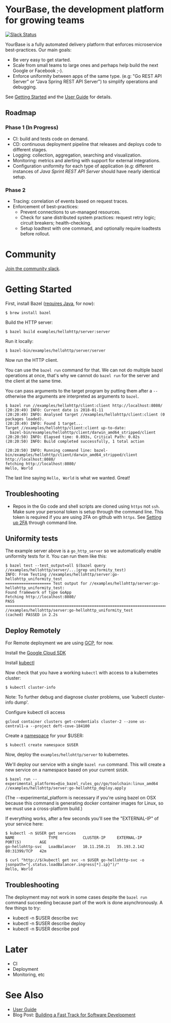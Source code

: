 YourBase, the development platform for growing teams
====================================================

[![Slack Status](http://slack.yourbase.io/badge.svg)](http://slack.yourbase.io)

YourBase is a fully automated delivery platform that enforces microservice best-practices. Our main goals:

-	Be very easy to get started.
-	Scale from small teams to large ones and perhaps help build the next Google or Facebook ;-).
-	Enforce uniformity between apps of the same type. (e.g: "Go REST API Server" or "Java Spring REST API Server") to simplify operations and debugging.

See [Getting Started](#getting-started) and the [User Guide](https://guide.yourbase.io) for details.

Roadmap
-------

### Phase 1 (In Progress)

-	CI: build and tests code on demand.
-	CD: continuous deployment pipeline that releases and deploys code to different stages.
-	Logging: collection, aggregation, searching and visualization.
-	Monitoring: metrics and alerting with support for external integrations.
-	Configuration uniformity for each type of application (e.g: different instances of <i>Java Sprint REST API Server</i> should have nearly identical setup.

### Phase 2

-	Tracing: correlation of events based on request traces.
-	Enforcement of best-practices:
	-	Prevent connections to un-managed resources.
	-	Check for sane distributed system practices: request retry logic; circuit breakers; health-checking.
	-	Setup loadtest with one command, and optionally require loadtests before rollout.

Community
=========

[Join the community slack](http://slack.yourbase.io).

Getting Started
===============

First, install Bazel ([requires Java](https://github.com/yourbase/yourbase/issues/7), for now):

```
$ brew install bazel
```

Build the HTTP server:

```
$ bazel build examples/hellohttp/server:server
```

Run it locally:

```
$ bazel-bin/examples/hellohttp/server/server
```

Now run the HTTP client.

You can use the `bazel run` command for that. We can not do multiple bazel operations at once, that's why we cannot do `bazel run` for the server and the client at the same time.

You can pass arguments to the target program by putting them after a `--` otherwise the arguments are interpreted as arguments to `bazel`.

```
$ bazel run //examples/hellohttp/client:client http://localhost:8080/
(20:20:49) INFO: Current date is 2018-01-11
(20:20:49) INFO: Analysed target //examples/hellohttp/client:client (0 packages loaded).
(20:20:49) INFO: Found 1 target...
Target //examples/hellohttp/client:client up-to-date:
  bazel-bin/examples/hellohttp/client/darwin_amd64_stripped/client
(20:20:50) INFO: Elapsed time: 0.893s, Critical Path: 0.02s
(20:20:50) INFO: Build completed successfully, 1 total action

(20:20:50) INFO: Running command line: bazel-bin/examples/hellohttp/client/darwin_amd64_stripped/client http://localhost:8080/
fetching http://localhost:8080/
Hello, World
```

The last line saying `Hello, World` is what we wanted. Great!

Troubleshooting
---------------

-	Repos in the Go code and shell scripts are cloned using `https` not `ssh`. Make sure your personal token is setup through the command line. This token is required if you are using 2FA on github with `https`. See [Setting up 2FA](https://help.github.com/articles/providing-your-2fa-authentication-code/#through-the-command-line) through command line.

Uniformity tests
----------------

The example server above is a `go_http_server` so we automatically enable uniformity tests for it. You can run them like this:

```
$ bazel test --test_output=all $(bazel query //examples/hellohttp/server/...|grep uniformity_test)
INFO: From Testing //examples/hellohttp/server:go-hellohttp_uniformity_test
==================== Test output for //examples/hellohttp/server:go-hellohttp_uniformity_test:
Found framework of type GoApp
Fetching http://localhost:8080/
PASS
================================================================================
//examples/hellohttp/server:go-hellohttp_uniformity_test        (cached) PASSED in 2.2s

```

Deploy Remotely
---------------

For Remote deployment we are using [GCP](https://cloud.google.com/), for now.

Install the [Google Cloud SDK](https://cloud.google.com/sdk/downloads#interactive)

Install [kubectl](https://kubernetes.io/docs/tasks/tools/install-kubectl/#before-you-begin)

Now check that you have a working `kubectl` with access to a kubernetes cluster:

```
$ kubectl cluster-info
```
Note: To further debug and diagnose cluster problems, use 'kubectl cluster-info dump'.

Configure kubectl cli access

`gcloud container clusters get-credentials cluster-2 --zone us-central1-a --project deft-cove-184100`

Create a [namespace](https://kubernetes.io/docs/tasks/administer-cluster/namespaces/#creating-a-new-namespace) for your $USER:

```
$ kubectl create namespace $USER
```

Now, deploy the `examples/hellohttp/server` to kubernetes. 

We'll deploy our service with a single `bazel run` command.
This will create a new service on a namespace based on your current `$USER`.

```
$ bazel run --experimental_platforms=@io_bazel_rules_go//go/toolchain:linux_amd64  //examples/hellohttp/server:go-hellohttp_deploy.apply
```

(The --experimental_platform is necessary if you're using bazel on OSX because this command is generating docker container images for Linux, so we must use a cross-platform build.)

If everything works, after a few seconds you'll see the "EXTERNAL-IP" of your service here:

```
$ kubectl -n $USER get services
NAME               TYPE           CLUSTER-IP     EXTERNAL-IP       PORT(S)        AGE
go-hellohttp-svc   LoadBalancer   10.11.250.21   35.193.2.142      80:31399/TCP   42m
```

```
$ curl "http://$(kubectl get svc -n $USER go-hellohttp-svc -o jsonpath="{.status.loadBalancer.ingress[*].ip}")/"
Hello, World
```

Troubleshooting
--------

The deployment may not work in some cases despite the `bazel run` command succeeding because part of the work is done asynchronously. A few things to try:

 - kubectl -n $USER describe svc
 - kubectl -n $USER describe deploy
 - kubectl -n $USER describe pod

Later
=====

-	CI
-	Deployment
-	Monitoring, etc

See Also
========

-	[User Guide](/docs/user-guide/README.md)
-	Blog Post: [Building a Fast Track for Software Development](https://yourbase.io/blog/a-fast-track-for-software-development/)
